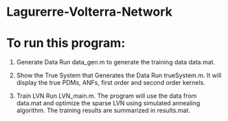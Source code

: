 # Lagurerre-Volterra-Network
# To run this program:

1.	Generate Data 
Run data_gen.m to generate the training data data.mat.

2.	Show the True System that Generates the Data
Run trueSystem.m. It will display the true PDMs, ANFs, first order and second order kernels.

3.	Train LVN
Run LVN_main.m. The program will use the data from data.mat and optimize the sparse LVN using simulated annealing algorithm.  The training results are summarized in results.mat. 
 
